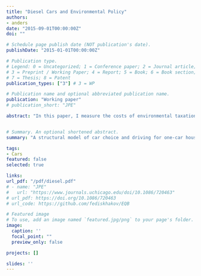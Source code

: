 ```yaml
---
title: "Diesel Cars and Environmental Policy"
authors:
- anders
date: "2015-09-01T00:00:00Z"
doi: ""

# Schedule page publish date (NOT publication's date).
publishDate: "2015-01-01T00:00:00Z"

# Publication type.
# Legend: 0 = Uncategorized; 1 = Conference paper; 2 = Journal article;
# 3 = Preprint / Working Paper; 4 = Report; 5 = Book; 6 = Book section;
# 7 = Thesis; 8 = Patent
publication_types: ["3"] # 3 = WP

# Publication name and optional abbreviated publication name.
publication: "Working paper"
# publication_short: "JPE"

abstract: "In this paper, I measure the costs of environmental taxation of car ownership and usage in Denmark. Using full population Danish register data covering 1997–2006, I estimate a discrete-continuous model of car choice and usage that explicitly allows households to select cars based on expected usage conditional on observed and unobserved heterogeneity. I validate the model using a major Danish reform in 2007 which prompted a substantial shift in the characteristics of purchased cars unique to the Danish setting compared to the rest of Europe. Through counterfactual simulations, I find that both Danish reforms in 1997 and 2007 were cost-ineffective at reducing CO2 emissions compared to a fuel tax. Moreover, I find that the diesel market share responds strongly to taxation but that environmental goals can be reached both with and without a large diesel share in the fleet."


# Summary. An optional shortened abstract.
summary: "A structural model of car choice and driving for one-car households. I use the model to conduct a range of policy counterfactuals to assess environmental car policies."

tags:
- Cars
featured: false
selected: true

links:
url_pdf: "/pdf/diesel.pdf"
# - name: "JPE"
#   url: "https://www.journals.uchicago.edu/doi/10.1086/720463"
# url_pdf: https://doi.org/10.1086/720463
# url_code: https://github.com/fediskhakov/EQB

# Featured image
# To use, add an image named `featured.jpg/png` to your page's folder. 
image:
  caption: ''
  focal_point: ""
  preview_only: false

projects: []

slides: ''
---
```



